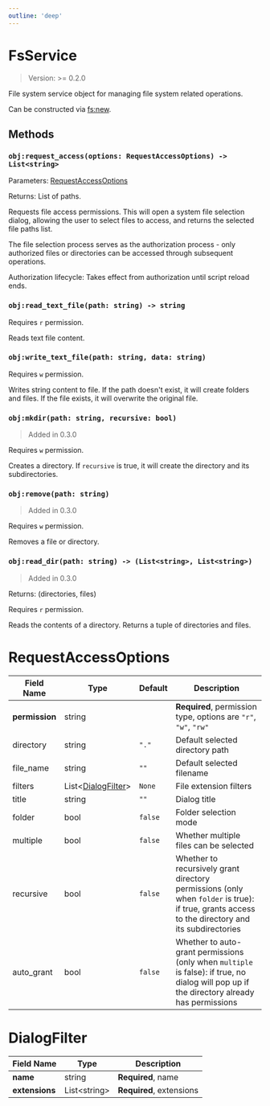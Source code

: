 ```yaml
---
outline: 'deep'
---
```


# FsService

> Version: >= 0.2.0

File system service object for managing file system related operations.

Can be constructed via [fs:new](/modules/fs#fs-new).

## Methods

### `obj:request_access(options: RequestAccessOptions) -> List<string>`

Parameters: [RequestAccessOptions](#requestaccessoptions)

Returns: List of paths.

Requests file access permissions. This will open a system file selection dialog, allowing the user to select files to access, and returns the selected file paths list.

The file selection process serves as the authorization process - only authorized files or directories can be accessed through subsequent operations.

Authorization lifecycle: Takes effect from authorization until script reload ends.

### `obj:read_text_file(path: string) -> string`

Requires `r` permission.

Reads text file content.

### `obj:write_text_file(path: string, data: string)`

Requires `w` permission.

Writes string content to file. If the path doesn't exist, it will create folders and files. If the file exists, it will overwrite the original file.

### `obj:mkdir(path: string, recursive: bool)`

> Added in 0.3.0

Requires `w` permission.

Creates a directory. If `recursive` is true, it will create the directory and its subdirectories.

### `obj:remove(path: string)`

> Added in 0.3.0

Requires `w` permission.

Removes a file or directory.

### `obj:read_dir(path: string) -> (List<string>, List<string>)`

> Added in 0.3.0

Returns: (directories, files)

Requires `r` permission.

Reads the contents of a directory. Returns a tuple of directories and files.

# RequestAccessOptions
  
| Field Name     | Type                                 | Default | Description                                                                                                                                     |
| -------------- | ------------------------------------ | ------- | ----------------------------------------------------------------------------------------------------------------------------------------------- |
| **permission** | string                               |         | **Required**, permission type, options are `"r"`, `"w"`, `"rw"`                                                                                 |
| directory      | string                               | `"."`   | Default selected directory path                                                                                                                 |
| file_name      | string                               | `""`    | Default selected filename                                                                                                                       |
| filters        | List\<[DialogFilter](#dialogfilter)> | `None`  | File extension filters                                                                                                                          |
| title          | string                               | `""`    | Dialog title                                                                                                                                    |
| folder         | bool                                 | `false` | Folder selection mode                                                                                                                           |
| multiple       | bool                                 | `false` | Whether multiple files can be selected                                                                                                          |
| recursive      | bool                                 | `false` | Whether to recursively grant directory permissions (only when `folder` is true): if true, grants access to the directory and its subdirectories |
| auto_grant     | bool                                 | `false` | Whether to auto-grant permissions (only when `multiple` is false): if true, no dialog will pop up if the directory already has permissions      |

# DialogFilter

| Field Name     | Type          | Description              |
| -------------- | ------------- | ------------------------ |
| **name**       | string        | **Required**, name       |
| **extensions** | List\<string> | **Required**, extensions |
